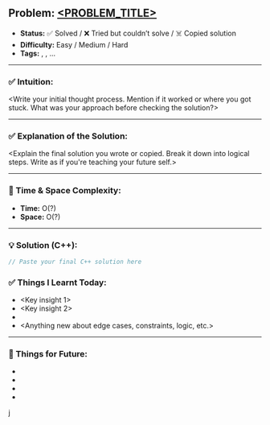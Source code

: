 ## Problem: [<PROBLEM_TITLE>](<LEETCODE_URL>)

- **Status:** ✅ Solved / ❌ Tried but couldn’t solve / ☠️ Copied solution  
- **Difficulty:** Easy / Medium / Hard  
- **Tags:** <Tag1>, <Tag2>, ...  

---

### ✅ Intuition:
<Write your initial thought process. Mention if it worked or where you got stuck. What was your approach before checking the solution?>

---

### ✅ Explanation of the Solution:
<Explain the final solution you wrote or copied. Break it down into logical steps. Write as if you're teaching your future self.>

---

### 🧠 Time & Space Complexity:
- **Time:** O(?)  
- **Space:** O(?)

---

### 💡 Solution (C++):
```cpp
// Paste your final C++ solution here
```

### ✅ Things I Learnt Today:
- <Key insight 1>
- <Key insight 2>
- <New pattern or trick>
- <Anything new about edge cases, constraints, logic, etc.>

---

### 📌 Things for Future:
- <What to study more>
- <What you found hard>
- <What to revisit later>
- <Topics or related problems>
j